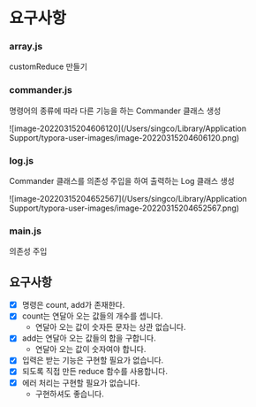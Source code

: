 # 요구사항

### array.js

customReduce 만들기



### commander.js

명령어의 종류에 따라 다른 기능을 하는 Commander 클래스 생성

![image-20220315204606120](/Users/singco/Library/Application Support/typora-user-images/image-20220315204606120.png)



### log.js

Commander 클래스를 의존성 주입을 하여 출력하는 Log 클래스 생성

![image-20220315204652567](/Users/singco/Library/Application Support/typora-user-images/image-20220315204652567.png)



### main.js

의존성 주입



## 요구사항

- [x] 명령은 count, add가 존재한다.
- [x] count는 연달아 오는 값들의 개수를 셉니다.
  - 연달아 오는 값이 숫자든 문자는 상관 없습니다.
- [x] add는 연달아 오는 값들의 합을 구합니다.
  - 연달아 오는 값이 숫자여야 합니다.
- [x] 입력은 받는 기능은 구현할 필요가 없습니다.
- [x] 되도록 직접 만든 reduce 함수를 사용합니다.
- [x] 에러 처리는 구현할 필요가 없습니다.
  - 구현하셔도 좋습니다.